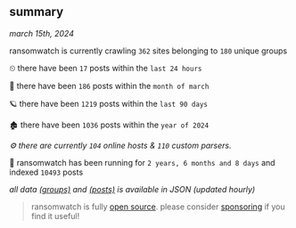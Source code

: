 
## summary
_march 15th, 2024_

ransomwatch is currently crawling `362` sites belonging to `180` unique groups

⏲ there have been `17` posts within the `last 24 hours`

🦈 there have been `186` posts within the `month of march`

🪐 there have been `1219` posts within the `last 90 days`

🏚 there have been `1036` posts within the `year of 2024`

_⚙️ there are currently `104` online hosts & `110` custom parsers._

🦕 ransomwatch has been running for `2 years, 6 months and 8 days` and indexed `10493` posts

_all data  [(groups)](http://ransomwhat.telemetry.ltd/groups) and [(posts)](http://ransomwhat.telemetry.ltd/posts) is available in JSON (updated hourly)_

> ransomwatch is fully [open source](https://github.com/joshhighet/ransomwatch#ransomwatch--). please consider [sponsoring](https://github.com/sponsors/joshhighet) if you find it useful!
